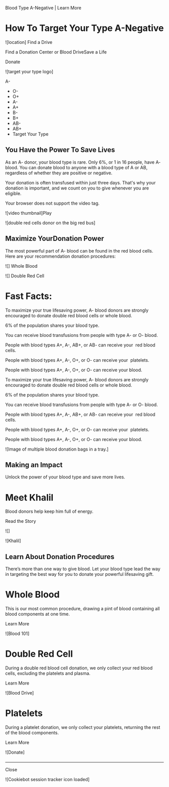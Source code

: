 Blood Type A-Negative | Learn More

# How To Target Your Type A-Negative

 ![location]  Find a Drive

Find a Donation Center or Blood DriveSave a Life

Donate

![target your type logo]

A-

*   O-
*   O+
*   A-
*   A+
*   B-
*   B+
*   AB-
*   AB+
*   Target Your Type

## You Have the Power To Save Lives

As an A- donor, your blood type is rare. Only 6%, or 1 in 16 people, have A- blood. You can donate blood to anyone with a blood type of A or AB, regardless of whether they are positive or negative.  
  
Your donation is often transfused within just three days. That's why your donation is important, and we count on you to give whenever you are eligible.

  Your browser does not support the video tag.

![video thumbnail]Play

![double red cells donor on the big red bus]

## Maximize YourDonation Power

The most powerful part of A- blood can be found in the red blood cells. Here are your recommendation donation procedures:

 ![] Whole Blood 

 ![] Double Red Cell 

# Fast Facts:

 

To maximize your true lifesaving power, A- blood donors are strongly encouraged to donate double red blood cells or whole blood.

 

6% of the population shares your blood type.

 

You can receive blood transfusions from people with type A- or O- blood.

 

People with blood types A+, A-, AB+, or AB- can receive your  red blood cells.

 

People with blood types A+, A-, O+, or O- can receive your  platelets.

 

People with blood types A+, A-, O+, or O- can receive your blood.

 

To maximize your true lifesaving power, A- blood donors are strongly encouraged to donate double red blood cells or whole blood.

6% of the population shares your blood type.

You can receive blood transfusions from people with type A- or O- blood.

People with blood types A+, A-, AB+, or AB- can receive your  red blood cells.

People with blood types A+, A-, O+, or O- can receive your  platelets.

People with blood types A+, A-, O+, or O- can receive your blood.

![Image of multiple blood donation bags in a tray.]

## Making an Impact

Unlock the power of your blood type and save more lives.

# Meet Khalil

Blood donors help keep him full of energy.

Read the Story

 ![]

![Khalil]

## Learn About Donation Procedures

There’s more than one way to give blood. Let your blood type lead the way in targeting the best way for you to donate your powerful lifesaving gift.

# Whole Blood

This is our most common procedure, drawing a pint of blood containing all blood components at one time.

Learn More

![Blood 101]

# Double Red Cell

During a double red blood cell donation, we only collect your red blood cells, excluding the platelets and plasma.

Learn More

![Blood Drive]

# Platelets

During a platelet donation, we only collect your platelets, returning the rest of the blood components.

Learn More

![Donate]

##### 

* * *

 Close 

![Cookiebot session tracker icon loaded]